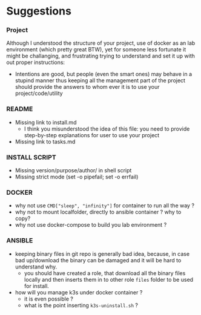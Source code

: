 # Suggestions

### Project
Although I understood the structure of your project, use of docker as an lab environment (which pretty great BTW), yet for someone less fortunate it might be challanging, and frustrating trying to understand and set it up with out proper instructions:
- Intentions are good, but people (even the smart ones) may behave in a stupind manner thus keeping all the management part of the project should provide the answers to whom ever it is to use your project/code/utility

### README

- Missing link to install.md
    - I think you misunderstood the idea of this file: you need to provide step-by-step explanations for user to use your project
- Missing link to tasks.md
    

### INSTALL SCRIPT

- Missing version/purpose/author/ in shell script
- Missing strict mode (set -o pipefail; set -o errfail)

### DOCKER

- why not use `CMD["sleep", "infinity"]` for container to run all the way ?
- why not to mount localfolder, directly to ansible container ? why to copy?
- why not use docker-compose to build you lab environment ?

### ANSIBLE

- keeping binary files in git repo is generally bad idea, because, in case bad up/download the binary can be damaged and it will be hard to understand why.
    - you should have created a role, that download all the binary files locally and then inserts them in to other role `files` folder to be used for install.
- how will you manage k3s under docker container ? 
    - it is even possible ?
    - what is the point inserting `k3s-uninstall.sh` ?

